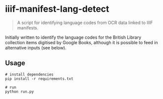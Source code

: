 # iiif-manifest-lang-detect

> A script for identifying language codes from OCR data linked to IIIF manifests.

Initially written to identify the language codes for the British Library
collection items digitised by Google Books, although it is possible to
feed in alternative inputs (see below).

## Usage

```
# install dependencies
pip install -r requirements.txt

# run
python run.py
```

